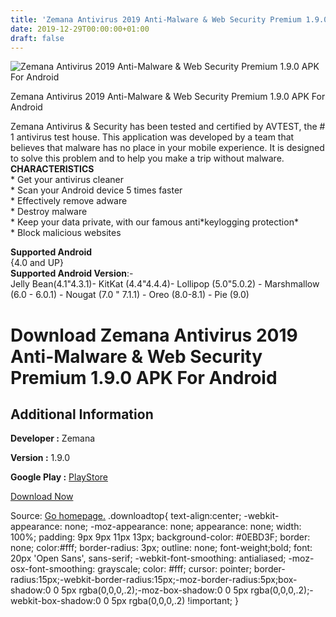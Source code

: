 ```yaml
---
title: 'Zemana Antivirus 2019 Anti-Malware & Web Security Premium 1.9.0 APK For Android'
date: 2019-12-29T00:00:00+01:00
draft: false
---
```


![Zemana Antivirus 2019 Anti-Malware & Web Security Premium 1.9.0 APK For Android](https://i1.wp.com/apkhome.net/wp-content/uploads/2019/12/Zemana-Antivirus-2019-Anti-Malware-Web-Security-Premium-1.9.0.png "Zemana Antivirus 2019 Anti-Malware & Web Security Premium 1.9.0 APK For Android")

  

Zemana Antivirus 2019 Anti-Malware & Web Security Premium 1.9.0 APK For Android

Zemana Antivirus & Security has been tested and certified by AVTEST, the # 1 antivirus test house. This application was developed by a team that believes that malware has no place in your mobile experience. It is designed to solve this problem and to help you make a trip without malware.  
**CHARACTERISTICS**  
\* Get your antivirus cleaner  
\* Scan your Android device 5 times faster  
\* Effectively remove adware  
\* Destroy malware  
\* Keep your data private, with our famous anti\*keylogging protection\*  
\* Block malicious websites

**Supported Android**  
{4.0 and UP}  
**Supported Android Version**:-  
Jelly Bean(4.1"4.3.1)- KitKat (4.4"4.4.4)- Lollipop (5.0"5.0.2) - Marshmallow (6.0 - 6.0.1) - Nougat (7.0 " 7.1.1) - Oreo (8.0-8.1) - Pie (9.0)

Download Zemana Antivirus 2019 Anti-Malware & Web Security Premium 1.9.0 APK For Android
========================================================================================

Additional Information
----------------------

**Developer :** Zemana

**Version :** 1.9.0

**Google Play :** [PlayStore](https://play.google.com/store/apps/details?id=com.zemana.msecurity)

  

[Download Now](https://store4app.co/post/zemana-antivirus-2019-anti-malware-amp-web-security-premium-1-9-0-apk-for-android_1577548174)

  
Source: [Go homepage.](https://store4app.co/post/zemana-antivirus-2019-anti-malware-amp-web-security-premium-1-9-0-apk-for-android_1577548174) .downloadtop{ text-align:center; -webkit-appearance: none; -moz-appearance: none; appearance: none; width: 100%; padding: 9px 9px 11px 13px; background-color: #0EBD3F; border: none; color:#fff; border-radius: 3px; outline: none; font-weight;bold; font: 20px 'Open Sans', sans-serif; -webkit-font-smoothing: antialiased; -moz-osx-font-smoothing: grayscale; color: #fff; cursor: pointer; border-radius:15px;-webkit-border-radius:15px;-moz-border-radius:5px;box-shadow:0 0 5px rgba(0,0,0,.2);-moz-box-shadow:0 0 5px rgba(0,0,0,.2);-webkit-box-shadow:0 0 5px rgba(0,0,0,.2) !important; }